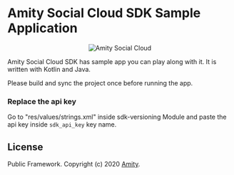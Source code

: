 # Amity Social Cloud SDK Sample Application
<p align="center" >
  <img src="https://global-uploads.webflow.com/5eddccffdb3c6a27f79757c1/5ff5db45969f34cbb904c786_amity-social-cloud-logo.svg" alt="Amity Social Cloud" title="Amity Social Cloud SDK">
</p>

Amity Social Cloud SDK has sample app you can play along with it. It is written with Kotlin and Java.

Please build and sync the project once before running the app.

### Replace the api key
Go to "res/values/strings.xml" inside sdk-versioning Module and paste the api key inside `sdk_api_key` key name.

## License

Public Framework. Copyright (c) 2020 [Amity](https://amity.co).
